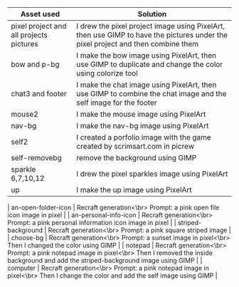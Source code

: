 | Asset used  | Solution | 
| ------------- | ------------- | 
| pixel project and all projects pictures  | I drew the pixel project image using PixelArt, then use GIMP to have the pictures under the pixel project and then combine them|
| bow and p-bg  | I make the bow image using PixelArt, then use GIMP to duplicate and change the color using colorize tool |
| chat3 and footer  | I make the chat image using PixelArt, then use GIMP to combine the chat image and the self image for the footer |
|  mouse2 |  I make the mouse image using PixelArt |
| nav-bg  |  I make the nav-bg image using PixelArt |
|  self2 | I created a porfolio image with the game created by scrimsart.com in picrew |
|  self-removebg | remove the background using GIMP |
| sparkle 6,7,10,12  | I drew the pixel sparkles image using PixelArt |
| up  | I make the up image using PixelArt |

| an-open-folder-icon | Recraft generation<\br> Prompt: a pink open file icon image in pixel |
| an-personal-info-icon  | Recraft generation<\br> Prompt: a pink personal information icon image in pixel |
| striped-background  | Recraft generation<\br> Prompt: a pink square striped image |
| choose-bg  | Recraft generation<\br> Prompt: a sunset image in pixel<\br> Then I changed the color using GIMP |
| notepad  | Recraft generation<\br> Prompt: a pink notepad image in pixel<\br> Then I removed the inside background and add the striped-background image using GIMP |
| computer  | Recraft generation<\br> Prompt: a pink notepad image in pixel<\br> Then I change the color and add the self image using GIMP |
